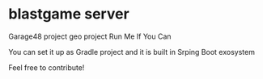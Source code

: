 # blastgame server
Garage48 project geo project Run Me If You Can

You can set it up as Gradle project and it is built in Srping Boot exosystem

Feel free to contribute! 


